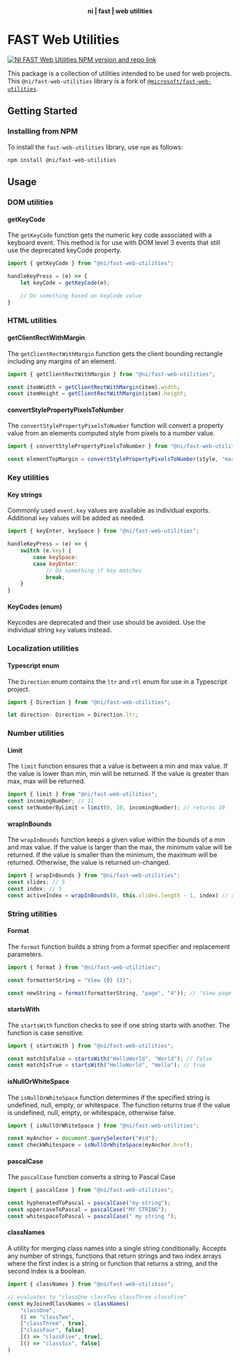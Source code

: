 <div align="center">
    <p><b>ni | fast | web utilities</b></p>
</div>

# FAST Web Utilities

[![NI FAST Web Utilities NPM version and repo link](https://img.shields.io/npm/v/@ni/fast-web-utilities.svg?label=@ni/fast-web-utilities)](https://www.npmjs.com/package/@ni/fast-web-utilities)

This package is a collection of utilities intended to be used for web projects. This `@ni/fast-web-utilities` library is a fork of [`@microsoft/fast-web-utilities`](https://github.com/microsoft/fast/tree/archives/fast-element-1/packages/utilities/fast-web-utilities).


## Getting Started

### Installing from NPM

To install the `fast-web-utilities` library, use `npm` as follows:

```shell
npm install @ni/fast-web-utilities
```

## Usage

### DOM utilities

#### getKeyCode

The `getKeyCode` function gets the numeric key code associated with a keyboard event. This method is for use with DOM level 3 events that still use the deprecated keyCode property.

```js
import { getKeyCode } from "@ni/fast-web-utilities";

handleKeyPress = (e) => {
    let keyCode = getKeyCode(e);

    // Do something based on keyCode value
}
```

### HTML utilities

#### getClientRectWithMargin

The `getClientRectWithMargin` function gets the client bounding rectangle including any margins of an element.

```js
import { getClientRectWithMargin } from "@ni/fast-web-utilities";

const itemWidth = getClientRectWithMargin(item).width;
const itemHeight = getClientRectWithMargin(item).height;
```

#### convertStylePropertyPixelsToNumber

The `convertStylePropertyPixelsToNumber` function will convert a property value from an elements computed style from pixels to a number value.

```js
import { convertStylePropertyPixelsToNumber } from "@ni/fast-web-utilities";

const elementTopMargin = convertStylePropertyPixelsToNumber(style, "margin-top");
```

### Key utilities

#### Key strings

Commonly used `event.key` values are available as individual exports. Additional `key` values will be added as needed.  

```js
import { keyEnter, keySpace } from "@ni/fast-web-utilities";

handleKeyPress = (e) => {
    switch (e.key) {
        case keySpace:
        case keyEnter:
            // Do something if key matches
            break;
    }
}
```

#### KeyCodes (enum)

Keycodes are deprecated and their use should be avoided. Use the individual string `key` values instead.

### Localization utilities

#### Typescript enum

The `Direction` enum contains the `ltr` and `rtl` enum for use in a Typescript project.

```typescript
import { Direction } from "@ni/fast-web-utilities";

let direction: Direction = Direction.ltr;
```

### Number utilities

#### Limit

The `limit` function ensures that a value is between a min and max value. If the value is lower than min, min will be returned. If the value is greater than max, max will be returned.

```js
import { limit } from "@ni/fast-web-utilities";
const incomingNumber; // 11 
const setNumberByLimit = limit(0, 10, incomingNumber); // returns 10
```

#### wrapInBounds

The `wrapInBounds` function keeps a given value within the bounds of a min and max value. If the value is larger than the max, the minimum value will be returned. If the value is smaller than the minimum, the maximum will be returned. Otherwise, the value is returned un-changed.

```js
import { wrapInBounds } from "@ni/fast-web-utilities";
const slides; // 5
const index; // 5
const activeIndex = wrapInBounds(0, this.slides.length - 1, index) // returns 0
```

### String utilities

#### Format

The `format` function builds a string from a format specifier and replacement parameters.

```js
import { format } from "@ni/fast-web-utilities";

const formatterString = "View {0} {1}";

const newString = format(formatterString, "page", "4")); // "View page 4"
```

#### startsWith

The `startsWith` function checks to see if one string starts with another. The function is case sensitive.

```js
import { startsWith } from "@ni/fast-web-utilities";

const matchIsFalse = startsWith("HelloWorld", "World"); // false
const matchIsTrue = startsWith("HelloWorld", "Hello"); // true
```

#### isNullOrWhiteSpace

The `isNullOrWhiteSpace` function determines if the specified string is undefined, null, empty, or whitespace. The function returns true if the value is undefined, null, empty, or whitespace, otherwise false.

```js
import { isNullOrWhiteSpace } from "@ni/fast-web-utilities";

const myAnchor = document.querySelector("#id");
const checkWhitespace = isNullOrWhiteSpace(myAnchor.href);
```

#### pascalCase

The `pascalCase` function converts a string to Pascal Case

```js
import { pascalCase } from "@ni/fast-web-utilities";

const hyphenatedToPascal = pascalCase("my-string");
const uppercaseToPascal = pascalCase("MY STRING");
const whitespaceToPascal = pascalCase(" my string ");
```

#### classNames
A utility for merging class names into a single string conditionally. Accepts any number of strings, functions that return strings and two index arrays where the first index is a string or function that returns a string, and the second index is a boolean.

```js
import { classNames } from "@ni/fast-web-utilities";

// evaluates to "classOne classTwo classThree classFive"
const myJoinedClassNames = classNames(
    "classOne",
    () => "classTwo",
    ["classThree", true],
    ["classFour", false]
    [() => "classFive", true],
    [() => "classSix", false]
)
```
